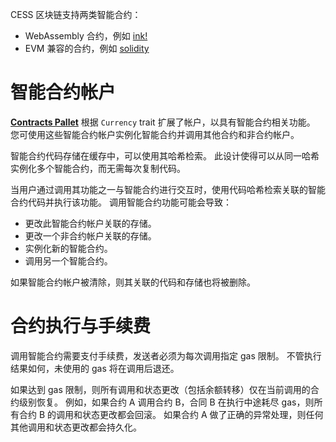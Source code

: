 CESS 区块链支持两类智能合约：

- WebAssembly 合约，例如 [ink!](https://use.ink/)
- EVM 兼容的合约，例如 [solidity](https://docs.soliditylang.org/en/develop/)

# 智能合约帐户

[**Contracts Pallet**](https://paritytech.github.io/substrate/master/pallet_contracts) 根据 `Currency` trait 扩展了帐户，以具有智能合约相关功能。 您可使用这些智能合约帐户实例化智能合约并调用其他合约和非合约帐户。

智能合约代码存储在缓存中，可以使用其哈希检索。 此设计使得可以从同一哈希实例化多个智能合约，而无需每次复制代码。

当用户通过调用其功能之一与智能合约进行交互时，使用代码哈希检索关联的智能合约代码并执行该功能。 调用智能合约功能可能会导致：

- 更改此智能合约帐户关联的存储。
- 更改一个非合约帐户关联的存储。
- 实例化新的智能合约。
- 调用另一个智能合约。

如果智能合约帐户被清除，则其关联的代码和存储也将被删除。

# 合约执行与手续费

调用智能合约需要支付手续费，发送者必须为每次调用指定 gas 限制。 不管执行结果如何，未使用的 gas 将在调用后退还。

如果达到 gas 限制，则所有调用和状态更改（包括余额转移）仅在当前调用的合约级别恢复。 例如，如果合约 A 调用合约 B，合同 B 在执行中途耗尽 gas，则所有合约 B 的调用和状态更改都会回滚。 如果合约 A 做了正确的异常处理，则任何其他调用和状态更改都会持久化。
